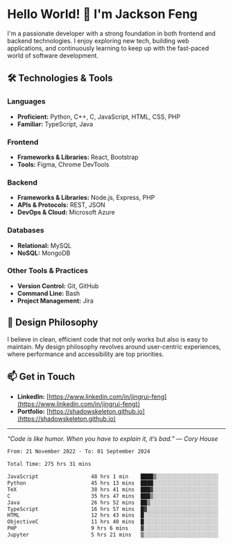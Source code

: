# Hello World! 👋 I'm Jackson Feng

I'm a passionate developer with a strong foundation in both frontend and backend technologies. I enjoy exploring new tech, building web applications, and continuously learning to keep up with the fast-paced world of software development.

## 🛠 Technologies & Tools

### Languages
- **Proficient:** Python, C++, C, JavaScript, HTML, CSS, PHP
- **Familiar:** TypeScript, Java

### Frontend
- **Frameworks & Libraries:** React, Bootstrap
- **Tools:** Figma, Chrome DevTools

### Backend
- **Frameworks & Libraries:** Node.js, Express, PHP
- **APIs & Protocols:** REST, JSON
- **DevOps & Cloud:** Microsoft Azure

### Databases
- **Relational:** MySQL
- **NoSQL:** MongoDB

### Other Tools & Practices
- **Version Control:** Git, GitHub
- **Command Line:** Bash
- **Project Management:** Jira


## 🎨 Design Philosophy

I believe in clean, efficient code that not only works but also is easy to maintain. My design philosophy revolves around user-centric experiences, where performance and accessibility are top priorities.

## 📫 Get in Touch

- **LinkedIn:** [https://www.linkedin.com/in/jingrui-feng](https://www.linkedin.com/in/jingrui-feng))
- **Portfolio:** [https://shadowskeleton.github.io](https://shadowskeleton.github.io)

---

*“Code is like humor. When you have to explain it, it’s bad.” — Cory House*



<!--START_SECTION:waka-->

```txt
From: 21 November 2022 - To: 01 September 2024

Total Time: 275 hrs 31 mins

JavaScript                 48 hrs 1 min    ████▒░░░░░░░░░░░░░░░░░░░░   17.43 %
Python                     45 hrs 13 mins  ████░░░░░░░░░░░░░░░░░░░░░   16.41 %
TeX                        38 hrs 41 mins  ███▓░░░░░░░░░░░░░░░░░░░░░   14.04 %
C                          35 hrs 47 mins  ███▒░░░░░░░░░░░░░░░░░░░░░   12.99 %
Java                       26 hrs 52 mins  ██▒░░░░░░░░░░░░░░░░░░░░░░   09.76 %
TypeScript                 16 hrs 57 mins  █▓░░░░░░░░░░░░░░░░░░░░░░░   06.15 %
HTML                       12 hrs 43 mins  █░░░░░░░░░░░░░░░░░░░░░░░░   04.62 %
ObjectiveC                 11 hrs 40 mins  █░░░░░░░░░░░░░░░░░░░░░░░░   04.24 %
PHP                        9 hrs 6 mins    ▓░░░░░░░░░░░░░░░░░░░░░░░░   03.30 %
Jupyter                    5 hrs 21 mins   ▒░░░░░░░░░░░░░░░░░░░░░░░░   01.94 %
```

<!--END_SECTION:waka-->

